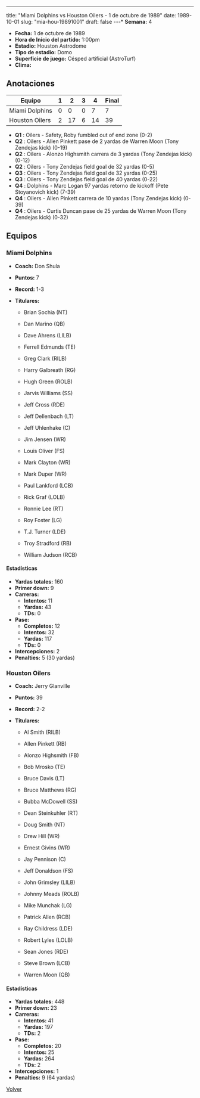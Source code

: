 ---
title: "Miami Dolphins vs Houston Oilers - 1 de octubre de 1989"
date: 1989-10-01
slug: "mia-hou-19891001"
draft: false
---* **Semana:** 4
* **Fecha:** 1 de octubre de 1989
* **Hora de Inicio del partido:** 1:00pm
* **Estadio:** Houston Astrodome
* **Tipo de estadio:** Domo
* **Superficie de juego:** Césped artificial (AstroTurf)
* **Clima:** 




## Anotaciones
| Equipo | 1 | 2 | 3 | 4 | Final |
|--------|---|---|---|---|-------|
| Miami Dolphins  | 0 | 0 | 0 | 7  | 7 |
| Houston Oilers  | 2 | 17 | 6 | 14  | 39 |
* **Q1** : Oilers - Safety, Roby fumbled out of end zone (0-2)
* **Q2** : Oilers - Allen Pinkett pase de 2 yardas de Warren Moon (Tony Zendejas kick) (0-19)
* **Q2** : Oilers - Alonzo Highsmith carrera de 3 yardas (Tony Zendejas kick) (0-12)
* **Q2** : Oilers - Tony Zendejas field goal de 32 yardas (0-5)
* **Q3** : Oilers - Tony Zendejas field goal de 32 yardas (0-25)
* **Q3** : Oilers - Tony Zendejas field goal de 40 yardas (0-22)
* **Q4** : Dolphins - Marc Logan 97 yardas retorno de kickoff (Pete Stoyanovich kick) (7-39)
* **Q4** : Oilers - Allen Pinkett carrera de 10 yardas (Tony Zendejas kick) (0-39)
* **Q4** : Oilers - Curtis Duncan pase de 25 yardas de Warren Moon (Tony Zendejas kick) (0-32)


## Equipos


### Miami Dolphins
* **Coach:** Don Shula
* **Puntos:** 7
* **Record:** 1-3
* **Titulares:** 

  * Brian Sochia (NT) 

  * Dan Marino (QB) 

  * Dave Ahrens (LILB) 

  * Ferrell Edmunds (TE) 

  * Greg Clark (RILB) 

  * Harry Galbreath (RG) 

  * Hugh Green (ROLB) 

  * Jarvis Williams (SS) 

  * Jeff Cross (RDE) 

  * Jeff Dellenbach (LT) 

  * Jeff Uhlenhake (C) 

  * Jim Jensen (WR) 

  * Louis Oliver (FS) 

  * Mark Clayton (WR) 

  * Mark Duper (WR) 

  * Paul Lankford (LCB) 

  * Rick Graf (LOLB) 

  * Ronnie Lee (RT) 

  * Roy Foster (LG) 

  * T.J. Turner (LDE) 

  * Troy Stradford (RB) 

  * William Judson (RCB) 

#### Estadísticas
* **Yardas totales:** 160
* **Primer down:** 9
* **Carreras:**
  * **Intentos:** 11
  * **Yardas:** 43
  * **TDs:** 0
* **Pase:**
  * **Completos:** 12
  * **Intentos:** 32
  * **Yardas:** 117
  * **TDs:** 0
* **Intercepciones:** 2
* **Penalties:** 5 (30 yardas)

### Houston Oilers
* **Coach:** Jerry Glanville
* **Puntos:** 39
* **Record:** 2-2
* **Titulares:** 

  * Al Smith (RILB) 

  * Allen Pinkett (RB) 

  * Alonzo Highsmith (FB) 

  * Bob Mrosko (TE) 

  * Bruce Davis (LT) 

  * Bruce Matthews (RG) 

  * Bubba McDowell (SS) 

  * Dean Steinkuhler (RT) 

  * Doug Smith (NT) 

  * Drew Hill (WR) 

  * Ernest Givins (WR) 

  * Jay Pennison (C) 

  * Jeff Donaldson (FS) 

  * John Grimsley (LILB) 

  * Johnny Meads (ROLB) 

  * Mike Munchak (LG) 

  * Patrick Allen (RCB) 

  * Ray Childress (LDE) 

  * Robert Lyles (LOLB) 

  * Sean Jones (RDE) 

  * Steve Brown (LCB) 

  * Warren Moon (QB) 

#### Estadísticas
* **Yardas totales:** 448
* **Primer down:** 23
* **Carreras:**
  * **Intentos:** 41
  * **Yardas:** 197
  * **TDs:** 2
* **Pase:**
  * **Completos:** 20
  * **Intentos:** 25
  * **Yardas:** 264
  * **TDs:** 2
* **Intercepciones:** 1
* **Penalties:** 9 (64 yardas)


[Volver](/historia/1989)
